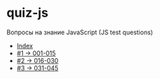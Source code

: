 # quiz-js
Вопросы на знание JavaScript (JS test questions)

- [Index](./questions/README.md)
- [#1 &rarr; 001-015](./questions/001-015-js-questions.md)
- [#2 &rarr; 016-030](./questions/016-030-js-questions.md)
- [#3 &rarr; 031-045](./questions/031-045-js-questions.md)
